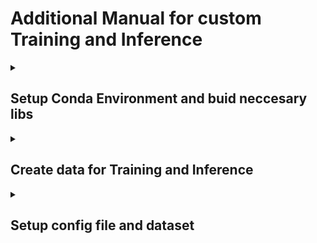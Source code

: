 # Additional Manual for custom Training and Inference

<details><summary><h2>Setup Conda Environment and buid neccesary libs</h2></summary>

```bash
conda create -n {env_name} python=3.6
pip install -r requirements.txt
```
```bash
cd lib
make
```
For more information, see the **Author's Quickstart README section**
</details>

<details><summary><h2>Create data for Training and Inference</h2></summary>
The easiest way to add a custom dataset is to format it to COCO format, which should has the following format:

```bash
root
  |
  |__detection_files.json (optional)
  |
  |__annotations
  |     |__{prefix}_train.json
  |     |__{prefix}_val.json
  |
  |__images
        |__train
        |    |__000000.jpg
        |    |__000001.jpg
        |    |__...
        |__val
             |__000000.jpg
             |__000001.jpg
             |__...
```

Where the annotation files contain some neccessary information:

```bash
{
    "categories": [
        {
            "supercategory": "person",
            "id": 1,
            "name": "person",
            "keypoints": ["nose", "head", ...], # list name (label) of 2D keypoint
            "skeleton": [[16,14], [14,12], ...], # list of keypoints pair that link together (e.x: keypoint 16 links with keypoints 14, ...)
            "images": [
              {
                "has_no_densepose": true,   # obj has dense pose or not
                "is_labeled": true,         # obj is label or not
                "file_name": "000000.jpg",  # file name
                "nframes": 900,             # number of frame in video
                "frame_id": 0,              # frame id
                "id": 0,                    # image id 
                "width": 608,               # image width
                "height": 1080              # image height
              },
              ...
            ],
            "annotations": [
              {
                "keypoints": [x1, y1, 1, x2, y2, 1, ...], # list with length 3 x num_keypoints, where 1 or 0 stand for kpt is invisble or not
                "track_id": 1,                            # obj id in the video
                "image_id": 0,                            # iamge id, same as in the *image* attribute
                "bbox": [x, y, w, h],                     # bbox coord in (top, left, width, height) format
                "scores": [],                             # left blank list
                "id": 0,                                  # assign the same value as image_id
                "iscrowd": false,                         # is image crowd or not
                "num_keypoints": 17,                      # number of keypoints
                "area": float(area)                       # bbox area
              },
              ...
            ]
        }
    ],
```

The ```detection_file.json``` is used in case we want to use result of a detection model instead of bbox ground truths. It should has the following format:

```bash
[
  {
    "image_id": 0,
    "bbox": [x, y, w, h], # bbox coord where x y is the top left corner coord
    "score": 0.x,         # detection confidence score
    "category_id": 1      # category of the obj class 
  }, 
  ...
]
```
</details>

<details><summary><h2>Setup config file and dataset</h2></summary>

Define a config file for training and inference in ```experiments/coco/hrnet``` or any where you like. Copy the existed .yaml file and change some neccesary attribute:
```bash
DATASET:
  DATASET: # name of the dataset class (define in lib/dataset/)
  ROOT: # path to root of the dataset
  TEST_SET: # name of the test json file
  TRAIN_SET: # name of the train json file
  
MODEL:
  PRETRAINED: # path to pretrained weight (use for training)

TRAIN:
  BATCH_SIZE_PER_GPU: # training batch size
  END_EPOCH: # number of train epochs (BEGIN_EPOCH = 0 as default)
  
TEST:
  COCO_BBOX_FILE: # path to detection json file (in case using detection instead of bbox ground truth)
  USE_GT_BBOX: # whether to use the bbox ground truth or not
```
Create a dataset class in ```lib/dataset/custom_dataset.py```. The dataset class should be the same as the ```COCODataset``` class in ```lib/dataset/coco.py```. However, there are some functions need to be customized:
 
```bash
def _get_ann_file_keypoint(self):
  '''
  change suitable prefix and path to your annotation file (annotations/train.json and annotations/test.json)
  '''
```
Note that it can have error in the ```_load_coco_keypoint_annotation_kernal``` function, since it cannot determine image paths in the json file to use ```self.coco.getAnnIds``` API. 

Debug this API if neccessary.

<details><summary><h2>Train, Test and Inference</h2></summary>

Train script:
```bash
python tool/train.py --cfg {path to cfg yaml file}
```
For default, the model is evaluated and saved best after every epoch.

Test script:
```bash
python tool/test.py --cfg {path to cfg yaml file} TEST.MODEL_FILE {path to test model weight}
```

Inference script:
```bash
python demo/inference.py --cfg {path to cfg yaml file} TEST.MODEL_FILE {path to test model weight} --videoFile {path to video file}
```

</details>

# Deep High-Resolution Representation Learning for Human Pose Estimation (CVPR 2019)
## News
- [2021/04/12] Welcome to check out our recent work on bottom-up pose estimation (CVPR 2021) [HRNet-DEKR](https://github.com/HRNet/DEKR)!
- [2020/07/05] [A very nice blog](https://towardsdatascience.com/overview-of-human-pose-estimation-neural-networks-hrnet-higherhrnet-architectures-and-faq-1954b2f8b249) from Towards Data Science introducing HRNet and HigherHRNet for human pose estimation.
- [2020/03/13] A longer version is accepted by TPAMI: [Deep High-Resolution Representation Learning for Visual Recognition](https://arxiv.org/pdf/1908.07919.pdf). It includes more HRNet applications, and the codes are available: [semantic segmentation](https://github.com/HRNet/HRNet-Semantic-Segmentation),  [objection detection](https://github.com/HRNet/HRNet-Object-Detection),  [facial landmark detection](https://github.com/HRNet/HRNet-Facial-Landmark-Detection), and [image classification](https://github.com/HRNet/HRNet-Image-Classification).
- [2020/02/01] We have added demo code for HRNet. Thanks [Alex Simes](https://github.com/alex9311). 
- Visualization code for showing the pose estimation results. Thanks Depu!
- [2019/08/27] HigherHRNet is now on [ArXiv](https://arxiv.org/abs/1908.10357), which is a bottom-up approach for human pose estimation powerd by HRNet. We will also release code and models at [Higher-HRNet-Human-Pose-Estimation](https://github.com/HRNet/Higher-HRNet-Human-Pose-Estimation), stay tuned!
- Our new work [High-Resolution Representations for Labeling Pixels and Regions](https://arxiv.org/abs/1904.04514) is available at [HRNet](https://github.com/HRNet). Our HRNet has been applied to a wide range of vision tasks, such as [image classification](https://github.com/HRNet/HRNet-Image-Classification), [objection detection](https://github.com/HRNet/HRNet-Object-Detection), [semantic segmentation](https://github.com/HRNet/HRNet-Semantic-Segmentation) and [facial landmark](https://github.com/HRNet/HRNet-Facial-Landmark-Detection).

## Introduction
This is an official pytorch implementation of [*Deep High-Resolution Representation Learning for Human Pose Estimation*](https://arxiv.org/abs/1902.09212). 
In this work, we are interested in the human pose estimation problem with a focus on learning reliable high-resolution representations. Most existing methods **recover high-resolution representations from low-resolution representations** produced by a high-to-low resolution network. Instead, our proposed network **maintains high-resolution representations** through the whole process.
We start from a high-resolution subnetwork as the first stage, gradually add high-to-low resolution subnetworks one by one to form more stages, and connect the mutli-resolution subnetworks **in parallel**. We conduct **repeated multi-scale fusions** such that each of the high-to-low resolution representations receives information from other parallel representations over and over, leading to rich high-resolution representations. As a result, the predicted keypoint heatmap is potentially more accurate and spatially more precise. We empirically demonstrate the effectiveness of our network through the superior pose estimation results over two benchmark datasets: the COCO keypoint detection dataset and the MPII Human Pose dataset. </br>

![Illustrating the architecture of the proposed HRNet](/figures/hrnet.png)
## Main Results
### Results on MPII val
| Arch               | Head | Shoulder | Elbow | Wrist |  Hip | Knee | Ankle | Mean | Mean@0.1 |
|--------------------|------|----------|-------|-------|------|------|-------|------|----------|
| pose_resnet_50     | 96.4 |     95.3 |  89.0 |  83.2 | 88.4 | 84.0 |  79.6 | 88.5 |     34.0 |
| pose_resnet_101    | 96.9 |     95.9 |  89.5 |  84.4 | 88.4 | 84.5 |  80.7 | 89.1 |     34.0 |
| pose_resnet_152    | 97.0 |     95.9 |  90.0 |  85.0 | 89.2 | 85.3 |  81.3 | 89.6 |     35.0 |
| **pose_hrnet_w32** | 97.1 |     95.9 |  90.3 |  86.4 | 89.1 | 87.1 |  83.3 | 90.3 |     37.7 |

### Note:
- Flip test is used.
- Input size is 256x256
- pose_resnet_[50,101,152] is our previous work of [*Simple Baselines for Human Pose Estimation and Tracking*](http://openaccess.thecvf.com/content_ECCV_2018/html/Bin_Xiao_Simple_Baselines_for_ECCV_2018_paper.html)

### Results on COCO val2017 with detector having human AP of 56.4 on COCO val2017 dataset
| Arch               | Input size | #Params | GFLOPs |    AP | Ap .5 | AP .75 | AP (M) | AP (L) |    AR | AR .5 | AR .75 | AR (M) | AR (L) |
|--------------------|------------|---------|--------|-------|-------|--------|--------|--------|-------|-------|--------|--------|--------|
| pose_resnet_50     |    256x192 | 34.0M   |    8.9 | 0.704 | 0.886 |  0.783 |  0.671 |  0.772 | 0.763 | 0.929 |  0.834 |  0.721 |  0.824 |
| pose_resnet_50     |    384x288 | 34.0M   |   20.0 | 0.722 | 0.893 |  0.789 |  0.681 |  0.797 | 0.776 | 0.932 |  0.838 |  0.728 |  0.846 |
| pose_resnet_101    |    256x192 | 53.0M   |   12.4 | 0.714 | 0.893 |  0.793 |  0.681 |  0.781 | 0.771 | 0.934 |  0.840 |  0.730 |  0.832 |
| pose_resnet_101    |    384x288 | 53.0M   |   27.9 | 0.736 | 0.896 |  0.803 |  0.699 |  0.811 | 0.791 | 0.936 |  0.851 |  0.745 |  0.858 |
| pose_resnet_152    |    256x192 | 68.6M   |   15.7 | 0.720 | 0.893 |  0.798 |  0.687 |  0.789 | 0.778 | 0.934 |  0.846 |  0.736 |  0.839 |
| pose_resnet_152    |    384x288 | 68.6M   |   35.3 | 0.743 | 0.896 |  0.811 |  0.705 |  0.816 | 0.797 | 0.937 |  0.858 |  0.751 |  0.863 |
| **pose_hrnet_w32** |    256x192 | 28.5M   |    7.1 | 0.744 | 0.905 |  0.819 |  0.708 |  0.810 | 0.798 | 0.942 |  0.865 |  0.757 |  0.858 |
| **pose_hrnet_w32** |    384x288 | 28.5M   |   16.0 | 0.758 | 0.906 |  0.825 |  0.720 |  0.827 | 0.809 | 0.943 |  0.869 |  0.767 |  0.871 |
| **pose_hrnet_w48** |    256x192 | 63.6M   |   14.6 | 0.751 | 0.906 |  0.822 |  0.715 |  0.818 | 0.804 | 0.943 |  0.867 |  0.762 |  0.864 |
| **pose_hrnet_w48** |    384x288 | 63.6M   |   32.9 | 0.763 | 0.908 |  0.829 |  0.723 |  0.834 | 0.812 | 0.942 |  0.871 |  0.767 |  0.876 |

### Note:
- Flip test is used.
- Person detector has person AP of 56.4 on COCO val2017 dataset.
- pose_resnet_[50,101,152] is our previous work of [*Simple Baselines for Human Pose Estimation and Tracking*](http://openaccess.thecvf.com/content_ECCV_2018/html/Bin_Xiao_Simple_Baselines_for_ECCV_2018_paper.html).
- GFLOPs is for convolution and linear layers only.


### Results on COCO test-dev2017 with detector having human AP of 60.9 on COCO test-dev2017 dataset
| Arch               | Input size | #Params | GFLOPs |    AP | Ap .5 | AP .75 | AP (M) | AP (L) |    AR | AR .5 | AR .75 | AR (M) | AR (L) |
|--------------------|------------|---------|--------|-------|-------|--------|--------|--------|-------|-------|--------|--------|--------|
| pose_resnet_152    |    384x288 | 68.6M   |   35.3 | 0.737 | 0.919 |  0.828 |  0.713 |  0.800 | 0.790 | 0.952 |  0.856 |  0.748 |  0.849 |
| **pose_hrnet_w48** |    384x288 | 63.6M   |   32.9 | 0.755 | 0.925 |  0.833 |  0.719 |  0.815 | 0.805 | 0.957 |  0.874 |  0.763 |  0.863 |
| **pose_hrnet_w48\*** |    384x288 | 63.6M   |   32.9 | 0.770 | 0.927 |  0.845 |  0.734 |  0.831 | 0.820 | 0.960 |  0.886 |  0.778 |  0.877 |

### Note:
- Flip test is used.
- Person detector has person AP of 60.9 on COCO test-dev2017 dataset.
- pose_resnet_152 is our previous work of [*Simple Baselines for Human Pose Estimation and Tracking*](http://openaccess.thecvf.com/content_ECCV_2018/html/Bin_Xiao_Simple_Baselines_for_ECCV_2018_paper.html).
- GFLOPs is for convolution and linear layers only.
- pose_hrnet_w48\* means using additional data from [AI challenger](https://challenger.ai/dataset/keypoint) for training.

## Environment
The code is developed using python 3.6 on Ubuntu 16.04. NVIDIA GPUs are needed. The code is developed and tested using 4 NVIDIA P100 GPU cards. Other platforms or GPU cards are not fully tested.

## Quick start
### Installation
1. Install pytorch >= v1.0.0 following [official instruction](https://pytorch.org/).
   **Note that if you use pytorch's version < v1.0.0, you should following the instruction at <https://github.com/Microsoft/human-pose-estimation.pytorch> to disable cudnn's implementations of BatchNorm layer. We encourage you to use higher pytorch's version(>=v1.0.0)**
2. Clone this repo, and we'll call the directory that you cloned as ${POSE_ROOT}.
3. Install dependencies:
   ```
   pip install -r requirements.txt
   ```
4. Make libs:
   ```
   cd ${POSE_ROOT}/lib
   make
   ```
5. Install [COCOAPI](https://github.com/cocodataset/cocoapi):
   ```
   # COCOAPI=/path/to/clone/cocoapi
   git clone https://github.com/cocodataset/cocoapi.git $COCOAPI
   cd $COCOAPI/PythonAPI
   # Install into global site-packages
   make install
   # Alternatively, if you do not have permissions or prefer
   # not to install the COCO API into global site-packages
   python3 setup.py install --user
   ```
   Note that instructions like # COCOAPI=/path/to/install/cocoapi indicate that you should pick a path where you'd like to have the software cloned and then set an environment variable (COCOAPI in this case) accordingly.
4. Init output(training model output directory) and log(tensorboard log directory) directory:

   ```
   mkdir output 
   mkdir log
   ```

   Your directory tree should look like this:

   ```
   ${POSE_ROOT}
   ├── data
   ├── experiments
   ├── lib
   ├── log
   ├── models
   ├── output
   ├── tools 
   ├── README.md
   └── requirements.txt
   ```

6. Download pretrained models from our model zoo([GoogleDrive](https://drive.google.com/drive/folders/1hOTihvbyIxsm5ygDpbUuJ7O_tzv4oXjC?usp=sharing) or [OneDrive](https://1drv.ms/f/s!AhIXJn_J-blW231MH2krnmLq5kkQ))
   ```
   ${POSE_ROOT}
    `-- models
        `-- pytorch
            |-- imagenet
            |   |-- hrnet_w32-36af842e.pth
            |   |-- hrnet_w48-8ef0771d.pth
            |   |-- resnet50-19c8e357.pth
            |   |-- resnet101-5d3b4d8f.pth
            |   `-- resnet152-b121ed2d.pth
            |-- pose_coco
            |   |-- pose_hrnet_w32_256x192.pth
            |   |-- pose_hrnet_w32_384x288.pth
            |   |-- pose_hrnet_w48_256x192.pth
            |   |-- pose_hrnet_w48_384x288.pth
            |   |-- pose_resnet_101_256x192.pth
            |   |-- pose_resnet_101_384x288.pth
            |   |-- pose_resnet_152_256x192.pth
            |   |-- pose_resnet_152_384x288.pth
            |   |-- pose_resnet_50_256x192.pth
            |   `-- pose_resnet_50_384x288.pth
            `-- pose_mpii
                |-- pose_hrnet_w32_256x256.pth
                |-- pose_hrnet_w48_256x256.pth
                |-- pose_resnet_101_256x256.pth
                |-- pose_resnet_152_256x256.pth
                `-- pose_resnet_50_256x256.pth

   ```
   
### Data preparation
**For MPII data**, please download from [MPII Human Pose Dataset](http://human-pose.mpi-inf.mpg.de/). The original annotation files are in matlab format. We have converted them into json format, you also need to download them from [OneDrive](https://1drv.ms/f/s!AhIXJn_J-blW00SqrairNetmeVu4) or [GoogleDrive](https://drive.google.com/drive/folders/1En_VqmStnsXMdldXA6qpqEyDQulnmS3a?usp=sharing).
Extract them under {POSE_ROOT}/data, and make them look like this:
```
${POSE_ROOT}
|-- data
`-- |-- mpii
    `-- |-- annot
        |   |-- gt_valid.mat
        |   |-- test.json
        |   |-- train.json
        |   |-- trainval.json
        |   `-- valid.json
        `-- images
            |-- 000001163.jpg
            |-- 000003072.jpg
```

**For COCO data**, please download from [COCO download](http://cocodataset.org/#download), 2017 Train/Val is needed for COCO keypoints training and validation. We also provide person detection result of COCO val2017 and test-dev2017 to reproduce our multi-person pose estimation results. Please download from [OneDrive](https://1drv.ms/f/s!AhIXJn_J-blWzzDXoz5BeFl8sWM-) or [GoogleDrive](https://drive.google.com/drive/folders/1fRUDNUDxe9fjqcRZ2bnF_TKMlO0nB_dk?usp=sharing).
Download and extract them under {POSE_ROOT}/data, and make them look like this:
```
${POSE_ROOT}
|-- data
`-- |-- coco
    `-- |-- annotations
        |   |-- person_keypoints_train2017.json
        |   `-- person_keypoints_val2017.json
        |-- person_detection_results
        |   |-- COCO_val2017_detections_AP_H_56_person.json
        |   |-- COCO_test-dev2017_detections_AP_H_609_person.json
        `-- images
            |-- train2017
            |   |-- 000000000009.jpg
            |   |-- 000000000025.jpg
            |   |-- 000000000030.jpg
            |   |-- ... 
            `-- val2017
                |-- 000000000139.jpg
                |-- 000000000285.jpg
                |-- 000000000632.jpg
                |-- ... 
```

### Training and Testing

#### Testing on MPII dataset using model zoo's models([GoogleDrive](https://drive.google.com/drive/folders/1hOTihvbyIxsm5ygDpbUuJ7O_tzv4oXjC?usp=sharing) or [OneDrive](https://1drv.ms/f/s!AhIXJn_J-blW231MH2krnmLq5kkQ))
 

```
python tools/test.py \
    --cfg experiments/mpii/hrnet/w32_256x256_adam_lr1e-3.yaml \
    TEST.MODEL_FILE models/pytorch/pose_mpii/pose_hrnet_w32_256x256.pth
```

#### Training on MPII dataset

```
python tools/train.py \
    --cfg experiments/mpii/hrnet/w32_256x256_adam_lr1e-3.yaml
```

#### Testing on COCO val2017 dataset using model zoo's models([GoogleDrive](https://drive.google.com/drive/folders/1hOTihvbyIxsm5ygDpbUuJ7O_tzv4oXjC?usp=sharing) or [OneDrive](https://1drv.ms/f/s!AhIXJn_J-blW231MH2krnmLq5kkQ))
 

```
python tools/test.py \
    --cfg experiments/coco/hrnet/w32_256x192_adam_lr1e-3.yaml \
    TEST.MODEL_FILE models/pytorch/pose_coco/pose_hrnet_w32_256x192.pth \
    TEST.USE_GT_BBOX False
```

#### Training on COCO train2017 dataset

```
python tools/train.py \
    --cfg experiments/coco/hrnet/w32_256x192_adam_lr1e-3.yaml \
```

### Visualization

#### Visualizing predictions on COCO val

```
python visualization/plot_coco.py \
    --prediction output/coco/w48_384x288_adam_lr1e-3/results/keypoints_val2017_results_0.json \
    --save-path visualization/results

```


<img src="figures\visualization\coco\score_610_id_2685_000000002685.png" height="215"><img src="figures\visualization\coco\score_710_id_153229_000000153229.png" height="215"><img src="figures\visualization\coco\score_755_id_343561_000000343561.png" height="215">

<img src="figures\visualization\coco\score_755_id_559842_000000559842.png" height="209"><img src="figures\visualization\coco\score_770_id_6954_000000006954.png" height="209"><img src="figures\visualization\coco\score_919_id_53626_000000053626.png" height="209">

### Other applications
Many other dense prediction tasks, such as segmentation, face alignment and object detection, etc. have been benefited by HRNet. More information can be found at [High-Resolution Networks](https://github.com/HRNet).

### Other implementation
[mmpose](https://github.com/open-mmlab/mmpose)


### Citation
If you use our code or models in your research, please cite with:
```
@inproceedings{sun2019deep,
  title={Deep High-Resolution Representation Learning for Human Pose Estimation},
  author={Sun, Ke and Xiao, Bin and Liu, Dong and Wang, Jingdong},
  booktitle={CVPR},
  year={2019}
}

@inproceedings{xiao2018simple,
    author={Xiao, Bin and Wu, Haiping and Wei, Yichen},
    title={Simple Baselines for Human Pose Estimation and Tracking},
    booktitle = {European Conference on Computer Vision (ECCV)},
    year = {2018}
}

@article{WangSCJDZLMTWLX19,
  title={Deep High-Resolution Representation Learning for Visual Recognition},
  author={Jingdong Wang and Ke Sun and Tianheng Cheng and 
          Borui Jiang and Chaorui Deng and Yang Zhao and Dong Liu and Yadong Mu and 
          Mingkui Tan and Xinggang Wang and Wenyu Liu and Bin Xiao},
  journal   = {TPAMI}
  year={2019}
}
```
